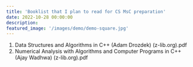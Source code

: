 ```yaml
---
title: 'Booklist that I plan to read for CS MsC preparation'
date: 2022-10-28 00:00:00
description: 
featured_image: '/images/demo/demo-square.jpg'
---
```

 
 1. Data Structures and Algorithms in C++ (Adam Drozdek) (z-lib.org).pdf
 1. Numerical Analysis with Algorithms and Computer Programs in C++ (Ajay Wadhwa) (z-lib.org).pdf
 
